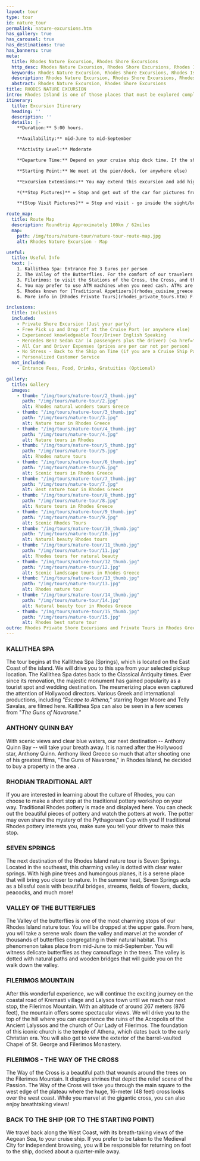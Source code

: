 ```yaml
---
layout: tour
type: tour
id: nature_tour
permalink: nature-excursions.htm
has_gallery: true
has_carousel: true
has_destinations: true
has_banners: true
meta:
  title: Rhodes Nature Excursion, Rhodes Shore Excursions
  http_desc: Rhodes Nature Excursion, Rhodes Shore Excursions, Rhodes Island Nature Tours
  keywords: Rhodes Nature Excursion, Rhodes Shore Excursions, Rhodes Island Nature Tours
  description: Rhodes Nature Excursion, Rhodes Shore Excursions, Rhodes Island Nature Tours
  abstract: Rhodes Nature Excursion, Rhodes Shore Excursions
title: RHODES NATURE EXCURSION
intro: Rhodes Island is one of those places that must be explored completely to witness and truly appreciate the wonders of nature here. Nothing matches the natural beauty of Rhodes Island. Every turn brings you to a new and mesmerizing view, which is why we have designed our Rhodes Island nature tour to cover as many exciting and thrilling spots.
itinerary:
  title: Excursion Itinerary
  heading: ''
  description: ''
  details: |-
    **Duration:** 5:00 hours.

    **Availability:** mid-June to mid-September

    **Activity Level:** Moderate

    **Departure Time:** Depend on your cruise ship dock time. If the ship arrives late into port, we'll adjust our schedules, and the rental time will start from the moment you meet your driver.

    **Starting Point:** We meet at the pier/dock. (or anywhere else)

    **Excursion Extensions:** You may extend this excursion and add highlights

    *(**Stop Pictures)** = Stop and get out of the car for pictures from outside of the Sight/building

    **(Stop Visit Pictures)** = Stop and visit - go inside the sight/building for pictures

route_map:
  title: Route Map
  description: Roundtrip Approximately 100km / 62miles
  map:
    path: /img/tours/nature-tour/nature-tour-route-map.jpg
    alt: Rhodes Nature Excursion - Map

useful:
  title: Useful Info
  text: |-
    1. Kallithea Spa: Entrance Fee 3 Euros per person
    2. The Valley of the Butterflies. For the comfort of our travelers we drive them to the Upper Gate so they can walk down easier (one way) 30 - 40 min. The elderly people in your group they can wait down at the Main Gate, with the driver while you explore the place. There is a small cafe, a refreshment kiosk, and a little gift shop. Entrance fee: (3 Euros Low Season) (5 Euros High Season) per person. Children under 12 years old Free. (Before June 15th and after September 15th we skip the site as no butterflies)
    3. Filerimos: to visit the Stations of the Cross, the Cross, and the panoramic vista is Free, to visit the Monastery and the Church 6 Euros per person. Children under 18 years old free. The site has a refreshment kiosk a souvenir shop and shady seating.
    4. You may prefer to use ATM machines when you need cash. ATMs are everywhere.
    5. Rhodes known for [Traditional Appetizers](rhodes_cuisine_greece.htm), desserts, [Wines](wine_tours_greece.htm), the famous handmade [Rhodes Pottery - Ceramics](greek_pottery.htm) and the beautiful [Rhodes Beaches](rhodes_beaches.htm).
    6. More info in [Rhodes Private Tours](rhodes_private_tours.htm) F.A.Q.    

inclusions:
  title: Inclusions
  included:
    - Private Shore Excursion (Just your party)
    - Free Pick up and Drop off at the Cruise Port (or anywhere else)
    - Experienced knowledgeable Tour/Driver English Speaking
    - Mercedes Benz Sedan Car (4 passengers plus the driver) (<a href="groups.htm">bigger group or more room?</a>)
    - All Car and Driver Expenses (prices are per car not per person)
    - No Stress - Back to the Ship on Time (if you are a Cruise Ship Passenger)
    - Personalized Customer Service
  not_included:
    - Entrance Fees, Food, Drinks, Gratuities (Optional)

gallery:
  title: Gallery
  images:
    - thumb: "/img/tours/nature-tour/2_thumb.jpg"
      path: "/img/tours/nature-tour/2.jpg"
      alt: Rhodes natural wonders tours Greece
    - thumb: "/img/tours/nature-tour/3_thumb.jpg"
      path: "/img/tours/nature-tour/3.jpg"
      alt: Nature tour in Rhodes Greece
    - thumb: "/img/tours/nature-tour/4_thumb.jpg"
      path: "/img/tours/nature-tour/4.jpg"
      alt: Nature tours in Rhodes
    - thumb: "/img/tours/nature-tour/5_thumb.jpg"
      path: "/img/tours/nature-tour/5.jpg"
      alt: Rhodes nature tours
    - thumb: "/img/tours/nature-tour/6_thumb.jpg"
      path: "/img/tours/nature-tour/6.jpg"
      alt: Scenic tours in Rhodes Greece
    - thumb: "/img/tours/nature-tour/7_thumb.jpg"
      path: "/img/tours/nature-tour/7.jpg"
      alt: Best nature tour in Rhodes Greece
    - thumb: "/img/tours/nature-tour/8_thumb.jpg"
      path: "/img/tours/nature-tour/8.jpg"
      alt: Nature tours in Rhodes Greece
    - thumb: "/img/tours/nature-tour/9_thumb.jpg"
      path: "/img/tours/nature-tour/9.jpg"
      alt: Scenic Rhodes Tours
    - thumb: "/img/tours/nature-tour/10_thumb.jpg"
      path: "/img/tours/nature-tour/10.jpg"
      alt: Natural beauty Rhodes tours
    - thumb: "/img/tours/nature-tour/11_thumb.jpg"
      path: "/img/tours/nature-tour/11.jpg"
      alt: Rhodes tours for natural beauty
    - thumb: "/img/tours/nature-tour/12_thumb.jpg"
      path: "/img/tours/nature-tour/12.jpg"
      alt: Scenic landscape tours in Rhodes Greece
    - thumb: "/img/tours/nature-tour/13_thumb.jpg"
      path: "/img/tours/nature-tour/13.jpg"
      alt: Rhodes nature tour
    - thumb: "/img/tours/nature-tour/14_thumb.jpg"
      path: "/img/tours/nature-tour/14.jpg"
      alt: Natural beauty tour in Rhodes Greece
    - thumb: "/img/tours/nature-tour/15_thumb.jpg"
      path: "/img/tours/nature-tour/15.jpg"
      alt: Rhodes best nature tour
outro: Rhodes Private Shore Excursions and Private Tours in Rhodes Greece
---
```

### KALLITHEA SPA

The tour begins at the Kallithea Spa (Springs), which is located on the East Coast of the island. We will drive you to this spa from your selected pickup location. The Kallithea Spa dates back to the Classical Antiquity times. Ever since its renovation, the majestic monument has gained popularity as a tourist spot and wedding destination.   The mesmerizing place even captured the attention of Hollywood directors. Various Greek and international productions, including *"Escape to Athena,"* starring Roger Moore and Telly Savalas, are filmed here. Kallithea Spa can also be seen in a few scenes from "*The Guns of Navarone."*

### ANTHONY QUINN BAY

With scenic views and clear blue waters, our next destination -- Anthony Quinn Bay -- will take your breath away. It is named after the Hollywood star, Anthony Quinn. Anthony liked Greece so much that after shooting one of his greatest films, "The Guns of Navarone," in Rhodes Island, he decided to buy a property in the area .

### RHODIAN TRADITIONAL ART

If you are interested in learning about the culture of Rhodes, you can choose to make a short stop at the traditional pottery workshop on your way. Traditional Rhodes pottery is made and displayed here. You can check out the beautiful pieces of pottery and watch the potters at work. The potter may even share the mystery of the Pythagorean Cup with you! If traditional Rhodes pottery interests you, make sure you tell your driver to make this stop.

### SEVEN SPRINGS

The next destination of the Rhodes Island nature tour is Seven Springs. Located in the southeast, this charming valley is dotted with clear water springs. With high pine trees and humongous planes, it is a serene place that will bring you closer to nature. In the summer heat, Seven Springs acts as a blissful oasis with beautiful bridges, streams, fields of flowers, ducks, peacocks, and much more!

### VALLEY OF THE BUTTERFLIES

The Valley of the butterflies is one of the most charming stops of our Rhodes Island nature tour. You will be dropped at the upper gate. From here, you will take a serene walk down the valley and marvel at the wonder of thousands of butterflies congregating in their natural habitat. This phenomenon takes place from mid-June to mid-September. You will witness delicate butterflies as they camouflage in the trees. The valley is dotted with natural paths and wooden bridges that will guide you on the walk down the valley.

### FILERIMOS MOUNTAIN

After this wonderful experience, we will continue the exciting journey on the coastal road of Kremasti village and Lalysos town until we reach our next stop, the Filerimos Mountain. With an altitude of around 267 meters (876 feet), the mountain offers some spectacular views. We will drive you to the top of the hill where you can experience the ruins of the Acropolis of the Ancient Lalyssos and the church of Our Lady of Filerimos. The foundation of this iconic church is the temple of Athena, which dates back to the early Christian era. You will also get to view the exterior of the barrel-vaulted Chapel of St. George and Filerimos Monastery.

### FILERIMOS - THE WAY OF THE CROSS

The Way of the Cross is a beautiful path that wounds around the trees on the Filerimos Mountain. It displays shrines that depict the relief scene of the Passion. The Way of the Cross will take you through the main square to the west edge of the plateau where the huge, 16-meter (48 feet) cross looks over the west coast. While you marvel at the gigantic cross, you can also enjoy breathtaking views!

### BACK TO THE SHIP (OR TO THE STARTING POINT)

We travel back along the West Coast, with its breath-taking views of the Aegean Sea, to your cruise ship. If you prefer to be taken to the Medieval City for independent browsing, you will be responsible for returning on foot to the ship, docked about a quarter-mile away.